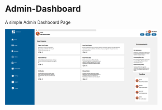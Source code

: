 # Admin-Dashboard

A simple Admin Dashboard Page

![A screenshot of the Admin Dashboard Page](Screenshot_ad.png)